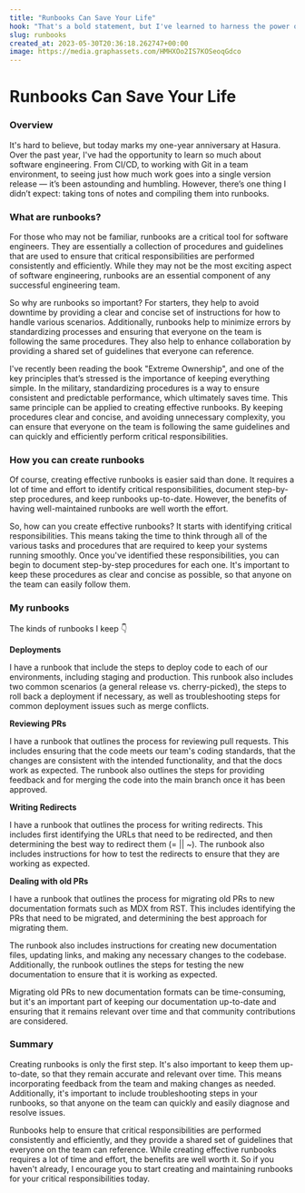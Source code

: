 ```yaml
---
title: "Runbooks Can Save Your Life"
hook: "That's a bold statement, but I've learned to harness the power of writing processes and procedures down into a reproducible and replicable set of steps."
slug: runbooks
created_at: 2023-05-30T20:36:18.262747+00:00
image: https://media.graphassets.com/HMHXOo2IS7KOSeoqGdco
---
```


# Runbooks Can Save Your Life

### Overview

It's hard to believe, but today marks my one-year anniversary at Hasura. Over the past year, I've had the opportunity to learn so much about software engineering. From CI/CD, to working with Git in a team environment, to seeing just how much work goes into a single version release — it’s been astounding and humbling. However, there’s one thing I didn’t expect: taking tons of notes and compiling them into runbooks. 

### What are runbooks?

For those who may not be familiar, runbooks are a critical tool for software engineers. They are essentially a collection of procedures and guidelines that are used to ensure that critical responsibilities are performed consistently and efficiently. While they may not be the most exciting aspect of software engineering, runbooks are an essential component of any successful engineering team.

So why are runbooks so important? For starters, they help to avoid downtime by providing a clear and concise set of instructions for how to handle various scenarios. Additionally, runbooks help to minimize errors by standardizing processes and ensuring that everyone on the team is following the same procedures. They also help to enhance collaboration by providing a shared set of guidelines that everyone can reference.

I've recently been reading the book "Extreme Ownership", and one of the key principles that’s stressed is the importance of keeping everything simple. In the military, standardizing procedures is a way to ensure consistent and predictable performance, which ultimately saves time. This same principle can be applied to creating effective runbooks. By keeping procedures clear and concise, and avoiding unnecessary complexity, you can ensure that everyone on the team is following the same guidelines and can quickly and efficiently perform critical responsibilities.

### How you can create runbooks

Of course, creating effective runbooks is easier said than done. It requires a lot of time and effort to identify critical responsibilities, document step-by-step procedures, and keep runbooks up-to-date. However, the benefits of having well-maintained runbooks are well worth the effort.

So, how can you create effective runbooks? It starts with identifying critical responsibilities. This means taking the time to think through all of the various tasks and procedures that are required to keep your systems running smoothly. Once you've identified these responsibilities, you can begin to document step-by-step procedures for each one. It's important to keep these procedures as clear and concise as possible, so that anyone on the team can easily follow them.

### My runbooks

The kinds of runbooks I keep 👇

**Deployments**

I have a runbook that include the steps to deploy code to each of our environments, including staging and production. This runbook also includes two common scenarios (a general release vs. cherry-picked), the steps to roll back a deployment if necessary, as well as troubleshooting steps for common deployment issues such as merge conflicts.

**Reviewing PRs**

I have a runbook that outlines the process for reviewing pull requests. This includes ensuring that the code meets our team's coding standards, that the changes are consistent with the intended functionality, and that the docs work as expected. The runbook also outlines the steps for providing feedback and for merging the code into the main branch once it has been approved.

**Writing Redirects**

I have a runbook that outlines the process for writing redirects. This includes first identifying the URLs that need to be redirected, and then determining the best way to redirect them (= || ~). The runbook also includes instructions for how to test the redirects to ensure that they are working as expected.

**Dealing with old PRs**

I have a runbook that outlines the process for migrating old PRs to new documentation formats such as MDX from RST. This includes identifying the PRs that need to be migrated, and determining the best approach for migrating them.

The runbook also includes instructions for creating new documentation files, updating links, and making any necessary changes to the codebase. Additionally, the runbook outlines the steps for testing the new documentation to ensure that it is working as expected.

Migrating old PRs to new documentation formats can be time-consuming, but it's an important part of keeping our documentation up-to-date and ensuring that it remains relevant over time and that community contributions are considered.

### Summary

Creating runbooks is only the first step. It's also important to keep them up-to-date, so that they remain accurate and relevant over time. This means incorporating feedback from the team and making changes as needed. Additionally, it's important to include troubleshooting steps in your runbooks, so that anyone on the team can quickly and easily diagnose and resolve issues.

Runbooks help to ensure that critical responsibilities are performed consistently and efficiently, and they provide a shared set of guidelines that everyone on the team can reference. While creating effective runbooks requires a lot of time and effort, the benefits are well worth it. So if you haven't already, I encourage you to start creating and maintaining runbooks for your critical responsibilities today.
